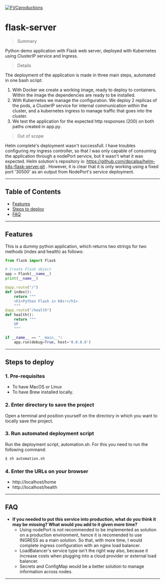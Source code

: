 <a href="http://fvcproductions.com"><img src="https://avatars1.githubusercontent.com/u/4284691?v=3&s=200" title="FVCproductions" alt="FVCproductions"></a>

<!-- [![FVCproductions](https://avatars1.githubusercontent.com/u/4284691?v=3&s=200)](http://fvcproductions.com) -->

# flask-server

> Summary

Python demo application with Flask web server, deployed with Kubernetes using ClusterIP service and Ingress.

> Details

The deployment of the application is made in three main steps, automated in one bash script:
1. With Docker we create a working image, ready to deploy to containers. Within the image the dependencies are ready to be installed. 
2. With Kubernetes we manage the configuration. We deploy 2 replicas of the pods, a ClusterIP service for internal communication within the cluster, and a kubernetes ingress to manage traffic that goes into the cluster. 
3. We test the application for the expected http responses (200) on both paths created in app.py.

> Out of scope

Helm complete's deployment wasn't successfull. I have troubles configuring my ingress controller, so that I was only capable of consuming the application through a nodePort service, but it wasn't what it was expected.
Helm solution's repository is: https://github.com/dpcalpa/helm-k8s-flask-server.git . However, it is clear that it is only working using a fixed port '30500' as an output from NodePort's service deployment.

---

## Table of Contents 

- [Features](#features)
- [Steps to deploy](#steps)
- [FAQ](#faq)

---

## Features

This is a dummy python application, which returns two strings for two methods (index and health) as follows:

```python
from flask import Flask

# Create Flask object
app = Flask(__name__)
print(__name__)

@app.route("/")
def index():
    return """
    <h1>Python Flask in K8s!</h1>
    """
@app.route("/health")
def health():
    return """
    UP
    """

if __name__ == "__main__":
    app.run(debug=True, host='0.0.0.0')
```

---

## Steps to deploy

### 1. Pre-requisites

- To have MacOS or Linux
- To have Brew installed locally.

### 2. Enter directory to save the project

Open a terminal and position yourself on the directory in which you want to locally save the project. 

### 3. Run automated deployment script

Run the deployment script, automation.sh. For this you need to run the following command:


```bash
$ sh automation.sh
```

### 4. Enter the URLs on your browser

- http://localhost/home
- http://localhost/health


---

## FAQ

- **If you needed to put this service into production, what do you think it may be missing? What would you add to it given more time?**
    - Using nodePort is not recommended to be implemented as solution on a production environment, hence it is recomended to use INGRESS as a main solution. So that, with more time, I would complete ingress configuration with an nginx load balancer.
    - LoadBalancer's service type isn't the right way also, because it increase costs when plugging into a cloud provider or external load balancer.
    - Secrets and ConfigMap would be a better solution to manage information across nodes.

---
